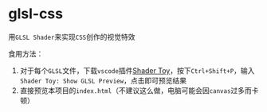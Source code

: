 # glsl-css

用`GLSL Shader`来实现`CSS`创作的视觉特效

食用方法：

1. 对于每个`GLSL`文件，下载`vscode`插件[Shader Toy](https://marketplace.visualstudio.com/items?itemName=stevensona.shader-toy)，按下`Ctrl+Shift+P`，输入`Shader Toy: Show GLSL Preview`，点击即可预览结果
2. 直接预览本项目的`index.html`（不建议这么做，电脑可能会因`canvas`过多而卡顿）
